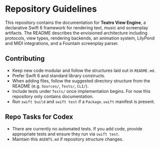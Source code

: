 # Repository Guidelines

This repository contains the documentation for **Teatro View Engine**, a declarative Swift 6 framework for rendering text, music and screenplay artifacts. The README describes the envisioned architecture including protocols, view types, rendering backends, an animation system, LilyPond and MIDI integrations, and a Fountain screenplay parser.

## Contributing
- Keep new code modular and follow the structures laid out in `README.md`.
- Prefer Swift 6 and standard library constructs.
- When adding files, follow the suggested directory structure from the README (e.g. `Sources/`, `Tests/`, `CLI/`).
- Include tests under `Tests/` once implementation begins. For now this repository only contains documentation.
- Run `swift build` and `swift test` if a `Package.swift` manifest is present.

## Repo Tasks for Codex
- There are currently no automated tests. If you add code, provide appropriate tests and ensure they run via `swift test`.
- Maintain this `AGENTS.md` if repository structure changes.
